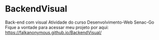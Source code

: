 # BackendVisual
Back-end com visual
Atividade do curso Desenvolvimento-Web Senac-Go
Fique a vontade para acessar meu projeto por aqui: https://falkanonymous.github.io/BackendVisual/
